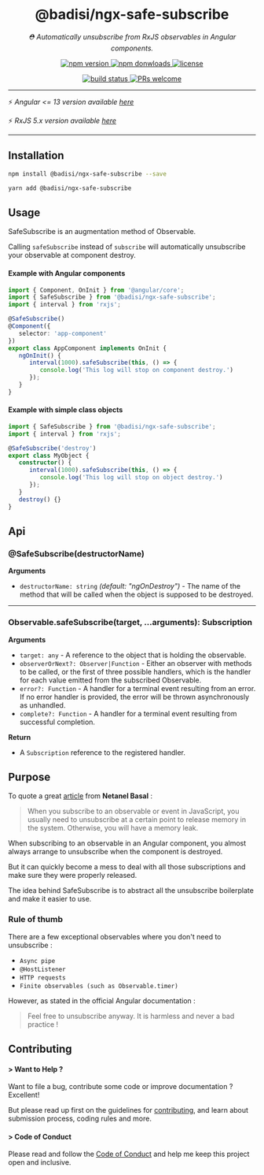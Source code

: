 <h1 align="center">
    @badisi/ngx-safe-subscribe
</h1>

<p align="center">
    <i>⛑️ Automatically unsubscribe from RxJS observables in Angular components.</i><br/>
</p>

<p align="center">
    <a href="https://www.npmjs.com/package/@badisi/ngx-safe-subscribe">
        <img src="https://img.shields.io/npm/v/@badisi/ngx-safe-subscribe?color=blue&logo=npm" alt="npm version" />
    </a>
    <a href="https://npmcharts.com/compare/@badisi/ngx-safe-subscribe?minimal=true">
        <img src="https://img.shields.io/npm/dw/@badisi/ngx-safe-subscribe.svg?color=7986CB&logo=npm" alt="npm donwloads" />
    </a>
    <a href="https://github.com/Badisi/ngx-safe-subscribe/blob/main/LICENSE">
        <img src="https://img.shields.io/npm/l/@badisi/ngx-safe-subscribe.svg?color=ff69b4" alt="license" />
    </a>
</p>

<p align="center">
    <a href="https://github.com/Badisi/ngx-safe-subscribe/actions/workflows/ci_tests.yml">
        <img src="https://github.com/Badisi/ngx-safe-subscribe/actions/workflows/ci_tests.yml/badge.svg" alt="build status" />
    </a>
    <a href="https://github.com/badisi/ngx-safe-subscribe/blob/main/CONTRIBUTING.md#-submitting-a-pull-request-pr">
        <img src="https://img.shields.io/badge/PRs-welcome-brightgreen.svg" alt="PRs welcome" />
    </a>
</p>

<hr/>

:zap: *Angular <= 13 version available [here](https://github.com/Badisi/ngx-safe-subscribe/releases/tag/2.2.9)*

:zap: *RxJS 5.x version available [here](https://github.com/Badisi/ngx-safe-subscribe/tree/rxjs-5x)*

<hr/>

## Installation

```sh
npm install @badisi/ngx-safe-subscribe --save
```

```sh
yarn add @badisi/ngx-safe-subscribe
```

## Usage

SafeSubscribe is an augmentation method of Observable.

Calling `safeSubscribe` instead of `subscribe` will automatically unsubscribe your observable at component destroy.

#### Example with Angular components

```ts
import { Component, OnInit } from '@angular/core';
import { SafeSubscribe } from '@badisi/ngx-safe-subscribe';
import { interval } from 'rxjs';

@SafeSubscribe()
@Component({
   selector: 'app-component'
})
export class AppComponent implements OnInit {
   ngOnInit() {
      interval(1000).safeSubscribe(this, () => {
         console.log('This log will stop on component destroy.')
      });
   }
}
```

#### Example with simple class objects

```ts
import { SafeSubscribe } from '@badisi/ngx-safe-subscribe';
import { interval } from 'rxjs';

@SafeSubscribe('destroy')
export class MyObject {
   constructor() {
      interval(1000).safeSubscribe(this, () => {
         console.log('This log will stop on object destroy.')
      });
   }
   destroy() {}
}
```

## Api

### @SafeSubscribe(destructorName)

__Arguments__

* `destructorName: string` *(default: "ngOnDestroy")* - The name of the method that will be called when the object is supposed to be destroyed.

---

### Observable.safeSubscribe(target, ...arguments): Subscription

__Arguments__

* `target: any` - A reference to the object that is holding the observable.
* `observerOrNext?: Observer|Function` - Either an observer with methods to be called, or the first of three possible handlers, which is the handler for each value emitted from the subscribed Observable.
* `error?: Function` - A handler for a terminal event resulting from an error. If no error handler is provided, the error will be thrown asynchronously as unhandled.
* `complete?: Function` - A handler for a terminal event resulting from successful completion.

__Return__

* A `Subscription` reference to the registered handler.

## Purpose

To quote a great [article](https://netbasal.com/when-to-unsubscribe-in-angular-d61c6b21bad3) from **Netanel Basal** :

> When you subscribe to an observable or event in JavaScript, you usually need to unsubscribe at a certain point to release memory in the system. Otherwise, you will have a memory leak.

When subscribing to an observable in an Angular component, you almost always arrange to unsubscribe when the component is destroyed.

But it can quickly become a mess to deal with all those subscriptions and make sure they were properly released.

The idea behind SafeSubscribe is to abstract all the unsubscribe boilerplate and make it easier to use.

### Rule of thumb

There are a few exceptional observables where you don't need to unsubscribe :

* `Async pipe`
* `@HostListener`
* `HTTP requests`
* `Finite observables (such as Observable.timer)`

However, as stated in the official Angular documentation :

> Feel free to unsubscribe anyway. It is harmless and never a bad practice !

## Contributing

#### > Want to Help ?

Want to file a bug, contribute some code or improve documentation ? Excellent!

But please read up first on the guidelines for [contributing][contributing], and learn about submission process, coding rules and more.

#### > Code of Conduct

Please read and follow the [Code of Conduct][codeofconduct] and help me keep this project open and inclusive.




[contributing]: https://github.com/badisi/latest-version/blob/main/CONTRIBUTING.md
[codeofconduct]: https://github.com/badisi/latest-version/blob/main/CODE_OF_CONDUCT.md
